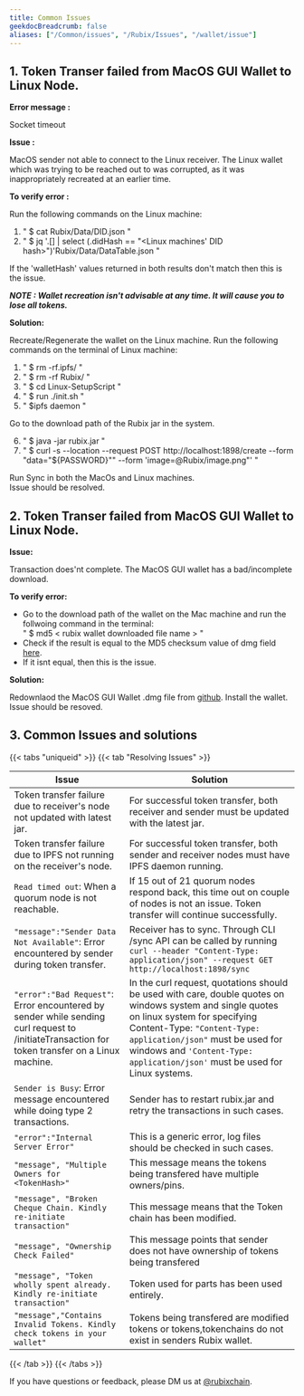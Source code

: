 ```yaml
---
title: Common Issues
geekdocBreadcrumb: false
aliases: ["/Common/issues", "/Rubix/Issues", "/wallet/issue"]
---
```


## 1. Token Transer failed from MacOS GUI Wallet to Linux Node.


**Error message :** 

Socket timeout


**Issue :** 

MacOS sender not able to connect to the Linux receiver. The Linux wallet which was trying to be reached out to was corrupted, as it was inappropriately recreated at an earlier time.



**To verify error :** 

Run the following commands on the Linux machine:
1. " $ cat  Rubix/Data/DID.json "
2. " $ jq '.[] | select (.didHash == "<Linux machines' DID hash>")'Rubix/Data/DataTable.json "

If the 'walletHash' values returned in both results don't match then this is the issue.


***NOTE : Wallet recreation isn't advisable at any time. It will cause you to lose all tokens.***


**Solution:** 

Recreate/Regenerate the wallet on the Linux machine.
Run the following commands on the terminal of Linux machine:
1. " $ rm -rf.ipfs/ "
2. " $ rm -rf Rubix/ "
3. " $ cd Linux-SetupScript "
4. " $ run ./init.sh "
5. " $ipfs daemon " 

Go to the download path of the Rubix jar in the system.

6. " $ java -jar rubix.jar "
7. " $ curl -s --location --request POST http://localhost:1898/create --form "data=\"${PASSWORD}\"" --form 'image=@Rubix/image.png"' "

Run Sync in both the MacOs and Linux machines.  
Issue should be resolved.



## 2. Token Transer failed from MacOS GUI Wallet to Linux Node.


**Issue:**

 Transaction does'nt complete. The MacOS GUI wallet has a bad/incomplete download. 


**To verify error:** 

- Go to the download path of the wallet on the Mac machine and run the follwoing command in the terminal:    
 " $ md5 < rubix wallet downloaded file name > "
- Check if the result is equal to the MD5 checksum value of dmg field [here](https://github.com/rubixchain/wallet/releases).
- If it isnt equal, then this is the issue.


**Solution:** 

Redownlaod the MacOS GUI Wallet .dmg file from [github](https://github.com/rubixchain/wallet/releases). Install the wallet.  
Issue should be resoved.

## 3. Common Issues and solutions

{{< tabs "uniqueid" >}}
{{< tab "Resolving Issues" >}}

| Issue                                    | Solution     |
| ---------------------------------------------------------------------------------------------------------------------------------------------------------------------------------------------------------------------------------------------------------- | ---------------------------------------------------------------- |
| Token transfer failure due to receiver's node not updated with latest jar.| For successful token transfer, both receiver and sender must be updated with the latest jar. |
| Token transfer failure due to IPFS not running on the receiver's node.  | For successful token transfer, both sender and receiver nodes must have IPFS daemon running. |
| `Read timed out`: When a quorum node is not reachable. | If 15 out of 21 quorum nodes respond back, this time out on couple of nodes is not an issue. Token transfer will continue successfully. |
|`"message":"Sender Data Not Available"`: Error encountered by sender during token transfer. | Receiver has to sync. Through CLI /sync API can be called by running `curl --header "Content-Type: application/json" --request GET http://localhost:1898/sync` |
| `"error":"Bad Request"`: Error encountered by sender while sending curl request to /initiateTransaction for token transfer on a Linux machine. | In the curl request, quotations should be used with care, double quotes on windows system and single quotes on linux system for specifying Content-Type: `"Content-Type: application/json"` must be used for windows and `'Content-Type: application/json'` must be used for Linux systems. |
| `Sender is Busy`: Error message encountered while doing type 2 transactions. | Sender has to restart rubix.jar and retry the transactions in such cases. |
| `"error":"Internal Server Error"` | This is a generic error, log files should be checked in such cases.|
|`"message", "Multiple Owners for <TokenHash>"` | This message means the tokens being transfered have multiple owners/pins. |
|`"message", "Broken Cheque Chain. Kindly re-initiate transaction"`| This message means that the Token chain has been modified.|
|`"message", "Ownership Check Failed"`| This message points that sender does not have ownership of tokens being transfered|
|`"message", "Token wholly spent already. Kindly re-initiate transaction"`|Token used for parts has been used entirely. |
|`"message","Contains Invalid Tokens. Kindly check tokens in your wallet"`| Tokens being transfered are modified tokens or tokens,tokenchains do not exist in senders Rubix wallet.|





{{< /tab >}}
{{< /tabs >}}




If you have questions or feedback, please DM us at [@rubixchain](http://twitter.com/rubixChain).
